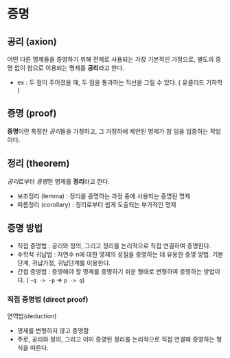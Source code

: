 # 증명

## 공리 (axion)

어떤 다른 명제들을 증명하기 위해 전제로 사용되는 가장 기본적인 가정으로, 별도의 증명 없이 참으로 이용되는 명제를 **공리**라고 한다.

* ex : 두 점이 주어졌을 때, 두 점을 통과하는 직선을 그릴 수 있다. ( 유클리드 기하학 )

## 증명 (proof)

**증명**이란 특정한 *공리*들을 가정하고, 그 가정하에 제안된 명제가 참 임을 입증하는 작업이다.

## 정리 (theorem)

*공리*로부터 *증명*된 명제를 **정리**라고 한다.

* 보조정리 (lemma) : 정리를 증명하는 과정 중에 사용되는 증명된 명제
* 따름정리 (corollary) : 정리로부터 쉽게 도출되는 부가적인 명제

## 증명 방법

* 직접 증명법 : 공리와 정의, 그리고 정리를 논리적으로 직접 연결하여 증명한다.
* 수학적 귀납법 : 자연수 n에 대한 명제의 성질을 증명하는 데 유용한 증명 방법. 기본단계, 귀납가정, 귀납단계를 이용한다.
* 간접 증명법 : 증명해야 할 명제를 증명하기 쉬운 형태로 변형하여 증명하는 방법이다. ( `~q -> ~p` => `p -> q`)

### 직접 증명법 (direct proof)

연역법(deduction)

* 명제를 변형하지 않고 증명함
* 주로, 공리와 정의, 그리고 이미 증명된 정리를 논리적으로 직접 연결해 증명하는 형식을 따른다.

